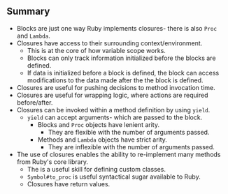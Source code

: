 ## Summary

- Blocks are just one way Ruby implements closures- there is also `Proc` and `Lambda`.
- Closures have access to their surrounding context/environment.
  - This is at the core of how variable scope works.
  - Blocks can only track information initialized before the blocks are defined.
  - If data is initialized before a block is defined, the block can access modifications to the data made after the the block is defined.
- Closures are useful for pushing decisions to method invocation time.
- Closures are useful for wrapping logic, where actions are required before/after.
- Closures can be invoked within a method definition by using `yield`.
  - `yield` can accept arguments- which are passed to the block.
    - Blocks and `Proc` objects have lenient arity.
      - They are flexible with the number of arguments passed.
    - Methods and `Lambda` objects have strict arity.
      - They are inflexible with the number of arguments passed.
- The use of closures enables the ability to re-implement many methods from Ruby's core library.
  - The is a useful skill for defining custom classes.
  - `Symbol#to_proc` is useful syntactical sugar available to Ruby.
  - Closures have return values.
